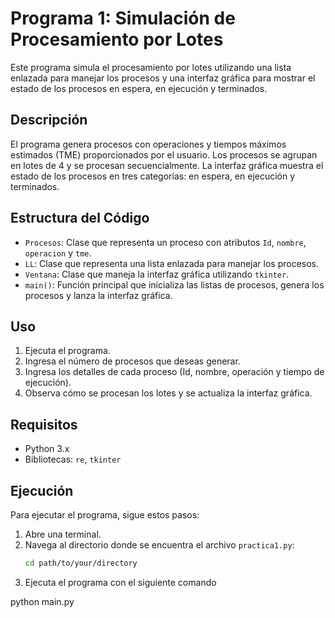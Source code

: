 # Programa 1: Simulación de Procesamiento por Lotes

Este programa simula el procesamiento por lotes utilizando una lista enlazada para manejar los procesos y una interfaz gráfica para mostrar el estado de los procesos en espera, en ejecución y terminados.

## Descripción

El programa genera procesos con operaciones y tiempos máximos estimados (TME) proporcionados por el usuario. Los procesos se agrupan en lotes de 4 y se procesan secuencialmente. La interfaz gráfica muestra el estado de los procesos en tres categorías: en espera, en ejecución y terminados.

## Estructura del Código

- `Procesos`: Clase que representa un proceso con atributos `Id`, `nombre`, `operacion` y `tme`.
- `LL`: Clase que representa una lista enlazada para manejar los procesos.
- `Ventana`: Clase que maneja la interfaz gráfica utilizando `tkinter`.
- `main()`: Función principal que inicializa las listas de procesos, genera los procesos y lanza la interfaz gráfica.

## Uso

1. Ejecuta el programa.
2. Ingresa el número de procesos que deseas generar.
3. Ingresa los detalles de cada proceso (Id, nombre, operación y tiempo de ejecución).
4. Observa cómo se procesan los lotes y se actualiza la interfaz gráfica.

## Requisitos

- Python 3.x
- Bibliotecas: `re`, `tkinter`

## Ejecución

Para ejecutar el programa, sigue estos pasos:

1. Abre una terminal.
2. Navega al directorio donde se encuentra el archivo `practica1.py`:
   ```sh
   cd path/to/your/directory
3. Ejecuta el programa con el siguiente comando

python main.py

